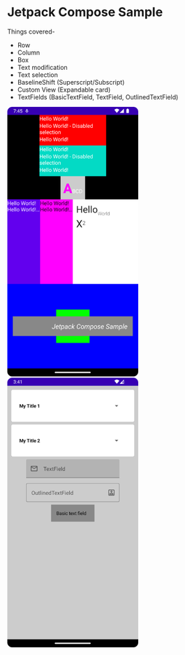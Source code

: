 # Jetpack Compose Sample

Things covered-

* Row
* Column
* Box
* Text modification
* Text selection
* BaselineShift (Superscript/Subscript)
* Custom View (Expandable card)
* TextFields (BasicTextField, TextField, OutlinedTextField)

<img src="screenshots/app.png" width="300"> <img src="screenshots/expandable_card_and_textfields.png" width="300">
